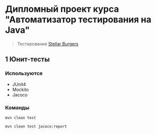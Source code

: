 # Дипломный проект курса "Автоматизатор тестирования на Java"

> Тестирование [Stellar Burgers](https://stellarburgers.nomoreparties.site/)

## 1 Юнит-тесты

### Используются
* JUnit4
* Mockito
* Jacoco

### Команды
`mvn clean test`

`mvn clean test jacoco:report`

